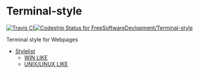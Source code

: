 # Terminal-style
[![Travis CI](https://api.travis-ci.org/FreeSoftwareDevlopment/Terminal-style.svg?branch=master)](https://travis-ci.org/FreeSoftwareDevlopment/Terminal-style)[![Codeship Status for FreeSoftwareDevlopment/Terminal-style](https://app.codeship.com/projects/20c77cb0-3612-0137-5a4a-56926ea83142/status?branch=master)](https://app.codeship.com/projects/332918)

Terminal style for Webpages

- [Stylelist](https://freesoftwaredevlopment.github.io/Terminal-style/stylelist/Stylelist.html)
  - [WIN LIKE](https://freesoftwaredevlopment.github.io/Terminal-style/stylelist/Stylelist.html#win)
  - [UNIX/LINUX LIKE](https://freesoftwaredevlopment.github.io/Terminal-style/stylelist/Stylelist.html#unix)

